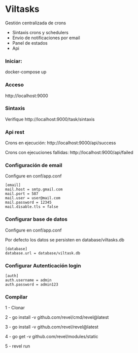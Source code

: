 # Viltasks

Gestión centralizada de crons


- Sintaxis crons y schedulers
- Envio de notificaciones por email
- Panel de estados
- Api


### Iniciar:

  docker-compose up

### Acceso  

http://localhost:9000


### Sintaxis

Verifique http://localhost:9000/task/sintaxis


### Api rest

Crons en ejecución: http://localhost:9000/api/success

Crons con ejecuciones fallidas: http://localhost:9000/api/failed


### Configuración de email

Configure en conf/app.conf

```shell
[email]
mail.host = smtp.gmail.com
mail.port = 587
mail.user = user@mail.com
mail.password = 12345
mail.disable.tls = false
```

### Configurar base de datos

Configure en conf/app.conf

Por defecto los datos se persisten en database/viltasks.db

```shell
[database]
database.url = database/viltask.db

```

### Configurar Autenticación login

```shell
[auth]
auth.username = admin
auth.password = admin123
```


### Compilar

1 - Clonar

2 - go install -v github.com/revel/cmd/revel@latest

3 - go install -v github.com/revel/revel@latest

4 - go get -v github.com/revel/modules/static

5 - revel run
